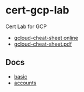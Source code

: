 # cert-gcp-lab

Cert Lab for GCP

- [gcloud-cheat-sheet online](https://cloud.google.com/sdk/docs/cheatsheet#cheat_sheet)
- [gcloud-cheat-sheet.pdf](https://cloud.google.com/sdk/docs/images/gcloud-cheat-sheet.pdf)

## Docs

- [basic](doc/basic)
- [accounts](doc/accounts/)
